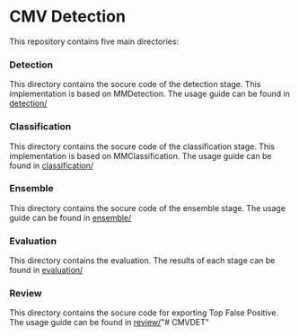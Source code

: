 # CMV Detection

This repository contains five main directories:

### Detection

This directory contains the socure code of the detection stage. This implementation is based on MMDetection. The usage guide can be found in [detection/](detection/)

### Classification

This directory contains the socure code of the classification stage. This implementation is based on MMClassification. The usage guide can be found in [classification/](classification/)

### Ensemble

This directory contains the socure code of the ensemble stage. The usage guide can be found in [ensemble/](ensemble/)

### Evaluation

This directory contains the evaluation. The results of each stage can be found in [evaluation/](evaluation/)

### Review

This directory contains the socure code for exporting Top False Positive. The usage guide can be found in [review/](review/)"# CMVDET" 
